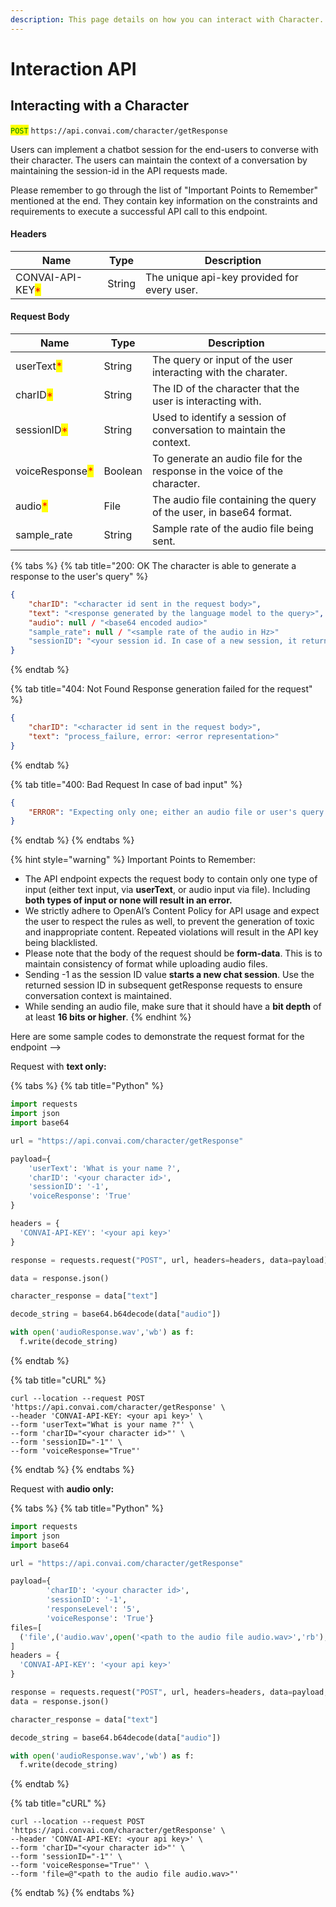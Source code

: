 ```yaml
---
description: This page details on how you can interact with Character.
---
```


# Interaction API

## Interacting with a Character

<mark style="color:green;">`POST`</mark> `https://api.convai.com/character/getResponse`

Users can implement a chatbot session for the end-users to converse with their character. The users can maintain the context of a conversation by maintaining the session-id in the API requests made.

Please remember to go through the list of "Important Points to Remember" mentioned at the end. They contain key information on the constraints and requirements to execute a successful API call to this endpoint.

#### Headers

| Name                                             | Type   | Description                                 |
| ------------------------------------------------ | ------ | ------------------------------------------- |
| CONVAI-API-KEY<mark style="color:red;">\*</mark> | String | The unique api-key provided for every user. |

#### Request Body

| Name                                            | Type    | Description                                                               |
| ----------------------------------------------- | ------- | ------------------------------------------------------------------------- |
| userText<mark style="color:red;">\*</mark>      | String  | The query or input of the user interacting with the charater.             |
| charID<mark style="color:red;">\*</mark>        | String  | The ID of the character that the user is interacting with.                |
| sessionID<mark style="color:red;">\*</mark>     | String  | Used to identify a session of conversation to maintain the context.       |
| voiceResponse<mark style="color:red;">\*</mark> | Boolean | To generate an audio file for the response in the voice of the character. |
| audio<mark style="color:red;">\*</mark>         | File    | The audio file containing the query of the user, in base64 format.        |
| sample\_rate                                    | String  | Sample rate of the audio file being sent.                                 |

{% tabs %}
{% tab title="200: OK The character is able to generate a response to the user's query" %}
```json
{
    "charID": "<character id sent in the request body>",
    "text": "<response generated by the language model to the query>",
    "audio": null / "<base64 encoded audio>"
    "sample_rate": null / "<sample rate of the audio in Hz>"
    "sessionID": "<your session id. In case of a new session, it returns a newly generated value or returns the old one>"
}
```
{% endtab %}

{% tab title="404: Not Found Response generation failed for the request" %}
```json
{
    "charID": "<character id sent in the request body>",
    "text": "process_failure, error: <error representation>"
}
```
{% endtab %}

{% tab title="400: Bad Request In case of bad input" %}
```json
{
    "ERROR": "Expecting only one; either an audio file or user's query as a string"
}
```
{% endtab %}
{% endtabs %}

{% hint style="warning" %}
Important Points to Remember:

* The API endpoint expects the request body to contain only one type of input (either text input, via **userText**, or audio input via file). Including **both types of input or none will result in an error.**
* We strictly adhere to OpenAI’s Content Policy for API usage and expect the user to respect the rules as well, to prevent the generation of toxic and inappropriate content. Repeated violations will result in the API key being blacklisted.
* Please note that the body of the request should be **form-data**. This is to maintain consistency of format while uploading audio files.
* Sending -1 as the session ID value **starts a new chat session**. Use the returned session ID in subsequent getResponse requests to ensure conversation context is maintained.
* While sending an audio file, make sure that it should have a **bit depth** of at least **16 bits or higher**.
{% endhint %}

Here are some sample codes to demonstrate the request format for the endpoint -->

Request with **text only:**

{% tabs %}
{% tab title="Python" %}
```python
import requests
import json
import base64

url = "https://api.convai.com/character/getResponse"

payload={
    'userText': 'What is your name ?',
    'charID': '<your character id>',
    'sessionID': '-1',
    'voiceResponse': 'True'
}

headers = {
  'CONVAI-API-KEY': '<your api key>'
}

response = requests.request("POST", url, headers=headers, data=payload)

data = response.json()

character_response = data["text"]

decode_string = base64.b64decode(data["audio"])

with open('audioResponse.wav','wb') as f:
  f.write(decode_string)
```
{% endtab %}

{% tab title="cURL" %}
```shell
curl --location --request POST 'https://api.convai.com/character/getResponse' \
--header 'CONVAI-API-KEY: <your api key>' \
--form 'userText="What is your name ?"' \
--form 'charID="<your character id>"' \
--form 'sessionID="-1"' \
--form 'voiceResponse="True"'
```
{% endtab %}
{% endtabs %}

Request with **audio only:**

{% tabs %}
{% tab title="Python" %}
```python
import requests
import json
import base64

url = "https://api.convai.com/character/getResponse"

payload={
		'charID': '<your character id>',
		'sessionID': '-1',
		'responseLevel': '5',
		'voiceResponse': 'True'}
files=[
  ('file',('audio.wav',open('<path to the audio file audio.wav>','rb'),'audio/wav'))
]
headers = {
  'CONVAI-API-KEY': '<your api key>'
}

response = requests.request("POST", url, headers=headers, data=payload, files=files)
data = response.json()

character_response = data["text"]

decode_string = base64.b64decode(data["audio"])

with open('audioResponse.wav','wb') as f:
  f.write(decode_string)
```
{% endtab %}

{% tab title="cURL" %}
```shell
curl --location --request POST 'https://api.convai.com/character/getResponse' \
--header 'CONVAI-API-KEY: <your api key>' \
--form 'charID="<your character id>"' \
--form 'sessionID="-1"' \
--form 'voiceResponse="True"' \
--form 'file=@"<path to the audio file audio.wav>"'
```
{% endtab %}
{% endtabs %}
